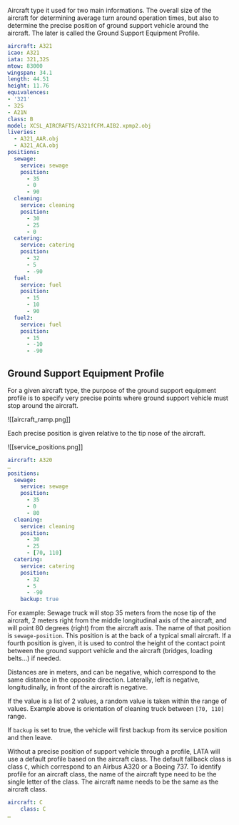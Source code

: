 
Aircraft type it used for two main informations. The overall size of the aircraft for determining average turn around operation times, but also to determine the precise position of ground support vehicle around the aircraft. The later is called the Ground Support Equipment Profile.

```yaml
aircraft: A321
icao: A321
iata: 321,32S
mtow: 83000
wingspan: 34.1
length: 44.51
height: 11.76
equivalences:
- '321'
- 32S
- A21N
class: B
model: XCSL_AIRCRAFTS/A321fCFM.AIB2.xpmp2.obj
liveries:
  - A321_AAR.obj
  - A321_ACA.obj
positions:
  sewage:
    service: sewage
    position:
      - 35
      - 0
      - 90
  cleaning:
    service: cleaning
    position:
      - 30
      - 25
      - 0
  catering:
    service: catering
    position:
      - 32
      - 5
      - -90
  fuel:
    service: fuel
    position:
      - 15
      - 10
      - 90
  fuel2:
    service: fuel
    position:
      - 15
      - -10
      - -90
```

## Ground Support Equipment Profile

For a given aircraft type, the purpose of the ground support equipment profile is to specify very precise points where ground support vehicle must stop around the aircraft.

![[aircraft_ramp.png]]

Each precise position is given relative to the tip nose of the aircraft.

![[service_positions.png]]

```yaml
aircraft: A320
…
positions:
  sewage:
    service: sewage
    position:
      - 35
      - 0
      - 80
  cleaning:
    service: cleaning
    position:
      - 30
      - 25
      - [70, 110]
  catering:
    service: catering
    position:
      - 32
      - 5
      - -90
    backup: true

```

For example: Sewage truck will stop 35 meters from the nose tip of the aircraft, 2 meters right from the middle longitudinal axis of the aircraft, and will point 80 degrees (right) from the aircraft axis. The name of that position is `sewage-position`. This position is at the back of a typical small aircraft. If a fourth position is given, it is used to control the height of the contact point between the ground support vehicle and the aircraft (bridges, loading belts…) if needed.

Distances are in meters, and can be negative, which correspond to the same distance in the opposite direction. Laterally, left is negative, longitudinally, in front of the aircraft is negative.

If the value is a list of 2 values, a random value is taken within the range of values. Example above is orientation of cleaning truck between `[70, 110]` range.

If `backup` is set to true, the vehicle will first backup from its service position and then leave.

Without a precise position of support vehicle through a profile, LATA will use a default profile based on the aircraft class. The default fallback class is class `C`, which correspond to an Airbus A320 or a Boeing 737. To identify profile for an aircraft class, the name of the aircraft type need to be the single letter of the class. The aircraft name needs to be the same as the aircraft class.

```yaml
aircraft: C
	class: C
…
```

